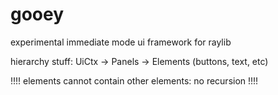 # gooey
experimental immediate mode ui framework for raylib

hierarchy stuff:
UiCtx -> Panels -> Elements (buttons, text, etc)

!!!! elements cannot contain other elements: no recursion !!!!
